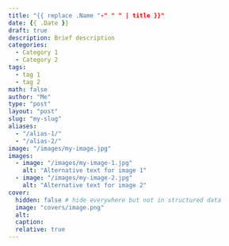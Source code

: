 ```yaml
---
title: "{{ replace .Name "-" " " | title }}"
date: {{ .Date }}
draft: true
description: Brief description
categories:
  - Category 1
  - Category 2
tags:
  - tag 1
  - tag 2
math: false
author: "Me"
type: "post"
layout: "post"
slug: "my-slug"
aliases:
  - "/alias-1/"
  - "/alias-2/"
image: "/images/my-image.jpg"
images:
  - image: "/images/my-image-1.jpg"
    alt: "Alternative text for image 1"
  - image: "/images/my-image-2.jpg"
    alt: "Alternative text for image 2"
cover:
  hidden: false # hide everywhere but not in structured data
  image: "covers/image.png"
  alt: 
  caption: 
  relative: true
---
```




<!--more-->
